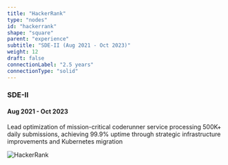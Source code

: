 ```yaml
---
title: "HackerRank"
type: "nodes"
id: "hackerrank"
shape: "square"
parent: "experience"
subtitle: "SDE-II (Aug 2021 - Oct 2023)"
weight: 12
draft: false
connectionLabel: "2.5 years"
connectionType: "solid"
---
```


### SDE-II
#### Aug 2021 - Oct 2023

Lead optimization of mission-critical coderunner service processing 500K+ daily submissions, achieving 99.9% uptime through strategic infrastructure improvements and Kubernetes migration

![HackerRank](/images/hackerrank.png)